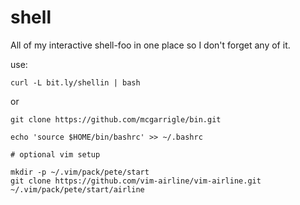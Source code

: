 # shell

All of my interactive shell-foo in one place so I don't forget any of it.

use:
```
curl -L bit.ly/shellin | bash
```

or
```
git clone https://github.com/mcgarrigle/bin.git

echo 'source $HOME/bin/bashrc' >> ~/.bashrc

# optional vim setup

mkdir -p ~/.vim/pack/pete/start
git clone https://github.com/vim-airline/vim-airline.git ~/.vim/pack/pete/start/airline

```
